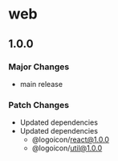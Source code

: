# web

## 1.0.0

### Major Changes

- main release

### Patch Changes

- Updated dependencies
- Updated dependencies
  - @logoicon/react@1.0.0
  - @logoicon/util@1.0.0
